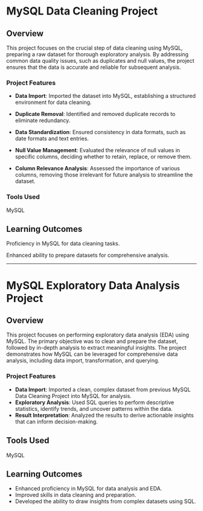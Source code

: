 # **MySQL Data Cleaning Project**

## Overview
This project focuses on the crucial step of data cleaning using MySQL, preparing a raw dataset for thorough exploratory analysis. By addressing common data quality issues, such as duplicates and null values, the project ensures that the data is accurate and reliable for subsequent analysis.

### Project Features

- **Data Import**: Imported the dataset into MySQL, establishing a structured environment for data cleaning.

* **Duplicate Removal**: Identified and removed duplicate records to eliminate redundancy.

+ **Data Standardization**: Ensured consistency in data formats, such as date formats and text entries.

+ **Null Value Management**: Evaluated the relevance of null values in specific columns, deciding whether to retain, replace, or remove them.

+ **Column Relevance Analysis**: Assessed the importance of various columns, removing those irrelevant for future analysis to streamline the dataset.

### Tools Used
MySQL

## Learning Outcomes
Proficiency in MySQL for data cleaning tasks.

Enhanced ability to prepare datasets for comprehensive analysis.


---------------------------------------------------------

# MySQL Exploratory Data Analysis Project

## Overview
This project focuses on performing exploratory data analysis (EDA) using MySQL. The primary objective was to clean and prepare the dataset, followed by in-depth analysis to extract meaningful insights. The project demonstrates how MySQL can be leveraged for comprehensive data analysis, including data import, transformation, and querying.

### Project Features
- **Data Import**: Imported a clean, complex dataset from previous MySQL Data Cleaning Project into MySQL for analysis.
- **Exploratory Analysis**: Used SQL queries to perform descriptive statistics, identify trends, and uncover patterns within the data.
- **Result Interpretation**: Analyzed the results to derive actionable insights that can inform decision-making.

## Tools Used
MySQL

## Learning Outcomes
- Enhanced proficiency in MySQL for data analysis and EDA.
- Improved skills in data cleaning and preparation.
- Developed the ability to draw insights from complex datasets using SQL.
